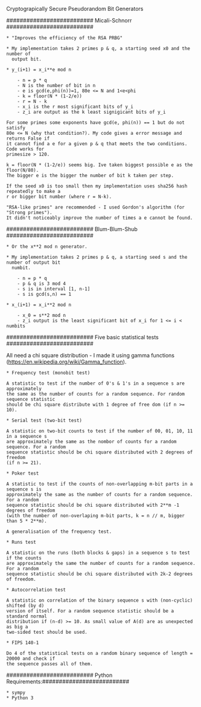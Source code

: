Cryptograpically Secure Pseudorandom Bit Generators

########################## Micali-Schnorr ##########################

    * "Improves the efficiency of the RSA PRBG"

    * My implementation takes 2 primes p & q, a starting seed x0 and the number of
      output bit.

    * y_(i+1) = x_i**e mod n

        - n = p * q
        - N is the number of bit in n
        - e is gcd(e,phi(n))=1, 80e <= N and 1<e<phi
        - k = floor(N * (1-2/e))
        - r = N - k
        - x_i is the r most significant bits of y_i
        - z_i are output as the k least signigicant bits of y_i
  
    For some primes some exponents have gcd(e, phi(n)) == 1 but do not satisfy
    80e <= N (why that condition?). My code gives a error message and returns False if
    it cannot find a e for a given p & q that meets the two conditions. Code works for
    primesize > 120.

    k = floor(N * (1-2/e)) seems big. Ive taken biggest possible e as the floor(N/80).
    The bigger e is the bigger the number of bit k taken per step.

    If the seed x0 is too small then my implementation uses sha256 hash repeatedly to make a
    r or bigger bit number (where r = N-k).
    
    "RSA-like primes" are recommended - I used Gordon's algorithm (for "Strong primes"). 
    It didn't noticeably improve the number of times a e cannot be found.

########################## Blum-Blum-Shub ########################## 

    * Or the x**2 mod n generator.
    
    * My implementation takes 2 primes p & q, a starting seed s and the number of output bit
      numbit.
      
        - n = p * q
        - p & q is 3 mod 4
        - s is in interval [1, n-1]
        - s is gcd(s,n) == 1

    * x_(i+1) = x_i**2 mod n

        - x_0 = s**2 mod n
        - z_i output is the least significant bit of x_i for 1 <= i < numbits

########################## Five basic statistical tests ##########################

All need a chi square distribution - I made it using gamma functions
(https://en.wikipedia.org/wiki/Gamma_function).

    * Frequency test (monobit test)

    A statistic to test if the number of 0's & 1's in a sequence s are approximately
    the same as the number of counts for a random sequence. For random sequence statistic
    should be chi square distribute with 1 degree of free dom (if n >= 10).

    * Serial test (two-bit test)

    A statistic on two-bit counts to test if the number of 00, 01, 10, 11 in a sequence s
    are approximately the same as the nombor of counts for a random sequence. For a random
    sequence statistic should be chi square distributed with 2 degrees of freedom
    (if n >= 21).

    * Poker test

    A statistic to test if the counts of non-overlapping m-bit parts in a sequence s is
    approximately the same as the number of counts for a random sequence. For a random
    sequence statistic should be chi square distributed with 2**m -1 degrees of freedom
    (with the number of non-overlaping m-bit parts, k = n // m, bigger than 5 * 2**m).

    A generalisation of the frequency test.

    * Runs test

    A statistic on the runs (both blocks & gaps) in a sequence s to test if the counts
    are approximately the same the number of counts for a random sequence. For a random
    sequence statistic should be chi square distributed with 2k-2 degrees of freedom.

    * Autocorrelation test

    A statistic on correlation of the binary sequence s with (non-cyclic) shifted (by d)
    version of itself. For a random sequence statistic should be a standard normal
    distribution if (n-d) >= 10. As small value of A(d) are as unexpected as big a
    two-sided test should be used.

    * FIPS 140-1

    Do 4 of the statistical tests on a random binary sequence of length = 20000 and check if
    the sequence passes all of them.

########################## Python Requirements:##########################

    * sympy
    * Python 3
